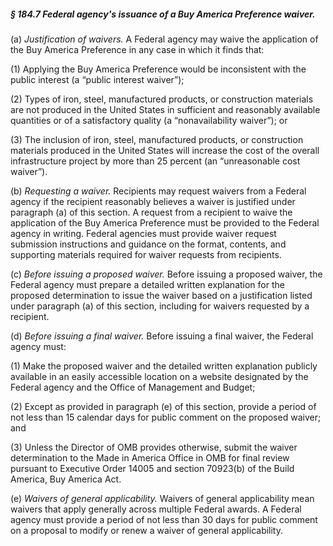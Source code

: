 ##### § 184.7 Federal agency's issuance of a Buy America Preference waiver. #####

(a) *Justification of waivers.* A Federal agency may waive the application of the Buy America Preference in any case in which it finds that:

(1) Applying the Buy America Preference would be inconsistent with the public interest (a “public interest waiver”);

(2) Types of iron, steel, manufactured products, or construction materials are not produced in the United States in sufficient and reasonably available quantities or of a satisfactory quality (a “nonavailability waiver”); or

(3) The inclusion of iron, steel, manufactured products, or construction materials produced in the United States will increase the cost of the overall infrastructure project by more than 25 percent (an “unreasonable cost waiver”).

(b) *Requesting a waiver.* Recipients may request waivers from a Federal agency if the recipient reasonably believes a waiver is justified under paragraph (a) of this section. A request from a recipient to waive the application of the Buy America Preference must be provided to the Federal agency in writing. Federal agencies must provide waiver request submission instructions and guidance on the format, contents, and supporting materials required for waiver requests from recipients.

(c) *Before issuing a proposed waiver.* Before issuing a proposed waiver, the Federal agency must prepare a detailed written explanation for the proposed determination to issue the waiver based on a justification listed under paragraph (a) of this section, including for waivers requested by a recipient.

(d) *Before issuing a final waiver.* Before issuing a final waiver, the Federal agency must:

(1) Make the proposed waiver and the detailed written explanation publicly available in an easily accessible location on a website designated by the Federal agency and the Office of Management and Budget;

(2) Except as provided in paragraph (e) of this section, provide a period of not less than 15 calendar days for public comment on the proposed waiver; and

(3) Unless the Director of OMB provides otherwise, submit the waiver determination to the Made in America Office in OMB for final review pursuant to Executive Order 14005 and section 70923(b) of the Build America, Buy America Act.

(e) *Waivers of general applicability.* Waivers of general applicability mean waivers that apply generally across multiple Federal awards. A Federal agency must provide a period of not less than 30 days for public comment on a proposal to modify or renew a waiver of general applicability.
